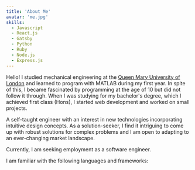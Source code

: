 ```yaml
---
title: 'About Me'
avatar: 'me.jpg'
skills:
  - Javascript
  - React.js
  - Gatsby
  - Python
  - Ruby
  - Node.js
  - Express.js
---
```


Hello! I studied mechanical engineering at the [Queen Mary University of London](https://www.sems.qmul.ac.uk/) and learned to program with MATLAB during my first year. In spite of this, I became fascinated by programming at the age of 10 but did not follow it through. When I was studying for my bachelor's degree, which I achieved first class (Hons), I started web development and worked on small projects.

A self-taught engineer with an interest in new technologies incorporating intuitive design concepts. As a solution-seeker, I find it intriguing to come up with robust solutions for complex problems and I am open to adapting to an ever-changing market landscape.

Currently, I am seeking employment as a software engineer.

I am familiar with the following languages and frameworks:
